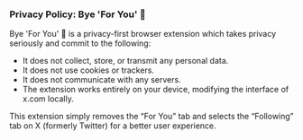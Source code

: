 ### Privacy Policy: Bye 'For You' 👋

Bye 'For You' 👋 is a privacy-first browser extension which takes privacy seriously and commit to the following:

- It does not collect, store, or transmit any personal data.
- It does not use cookies or trackers.
- It does not communicate with any servers.
- The extension works entirely on your device, modifying the interface of x.com locally.

This extension simply removes the “For You” tab and selects the “Following” tab on X (formerly Twitter) for a better user experience.